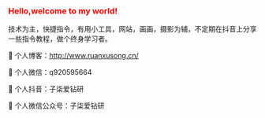 ### <span style="color:red;">Hello,welcome to my world!</span>

技术为主，快捷指令，有用小工具，网站，画画，摄影为辅，不定期在抖音上分享一些指令教程，做个终身学习者。

🍓 个人博客：http://www.ruanxusong.cn/

🍉 个人微信：q920595664

🍎 个人抖音：子柒爱钻研

🍍 个人微信公众号：子柒爱钻研
